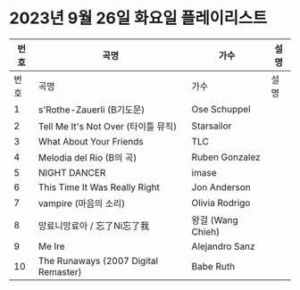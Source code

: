 # 2023년 9월 26일 화요일 플레이리스트

| 번호 | 곡명 | 가수 | 설명 |
|------|------|------|------|
| 번호 | 곡명 | 가수 | 설명 |
| 1 | s'Rothe-Zauerli (B기도문) | Ose Schuppel |  |
| 2 | Tell Me It's Not Over (타이틀 뮤직) | Starsailor |  |
| 3 | What About Your Friends | TLC |  |
| 4 | Melodia del Rio (B의 곡) | Ruben Gonzalez |  |
| 5 | NIGHT DANCER | imase |  |
| 6 | This Time It Was Really Right | Jon Anderson |  |
| 7 | vampire (마음의 소리) | Olivia Rodrigo |  |
| 8 | 망료니망료아 / 忘了Ni忘了我 | 왕걸 (Wang Chieh) |  |
| 9 | Me Ire | Alejandro Sanz |  |
| 10 | The Runaways (2007 Digital Remaster) | Babe Ruth |  |
